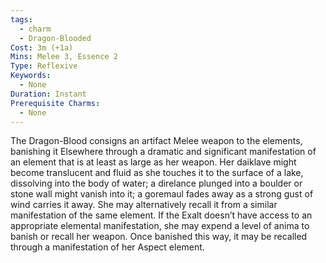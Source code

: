 ```yaml
---
tags:
  - charm
  - Dragon-Blooded
Cost: 3m (+1a)
Mins: Melee 3, Essence 2
Type: Reflexive
Keywords:
  - None
Duration: Instant
Prerequisite Charms:
  - None
---
```

The Dragon-Blood consigns an artifact Melee weapon to the elements, banishing it Elsewhere through a dramatic and significant manifestation of an element that is at least as large as her weapon. Her daiklave might become translucent and fluid as she touches it to the surface of a lake, dissolving into the body of water; a direlance plunged into a boulder or stone wall might vanish into it; a goremaul fades away as a strong gust of wind carries it away. She may alternatively recall it from a similar manifestation of the same element. If the Exalt doesn’t have access to an appropriate elemental manifestation, she may expend a level of anima to banish or recall her weapon. Once banished this way, it may be recalled through a manifestation of her Aspect element.